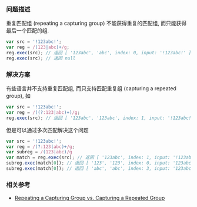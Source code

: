 ### 问题描述

重复匹配组 (repeating a capturing group) 不能获得重复的匹配组, 而只能获得最后一个匹配的组.

```js
var src = '!123abc!';
var reg = /(123|abc)+/g;
reg.exec(src); // 返回 [ '123abc', 'abc', index: 0, input: '!123abc!' ], 希望的结果 ['123abc', '123', 'abc', index: 0, input: '!123abc!']
reg.exec(src); // 返回 null
```

### 解决方案

有些语言并不支持重复匹配组, 而只支持匹配重复组 (capturing a repeated group), 如

```js
var src = '!123abc!';
var reg = /((?:123|abc)+)/g;
reg.exec(src); // 返回 [ '123abc', '123abc', index: 1, input: '!123abc!' ]
```

但是可以通过多次匹配解决这个问题

```js
var src = '!123abc!';
var reg = /(?:123|abc)+/g;
var subreg = /(123|abc)/g
var match = reg.exec(src); // 返回 [ '123abc', index: 1, input: '!123abc!' ]
subreg.exec(match[0]); // 返回 [ '123', '123', index: 0, input: '123abc' ]
subreg.exec(match[0]); // 返回 [ 'abc', 'abc', index: 3, input: '123abc' ]
```

### 相关参考

  * [Repeating a Capturing Group vs. Capturing a Repeated Group](http://www.regular-expressions.info/captureall.html)

